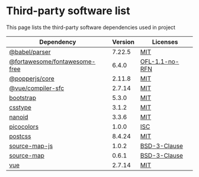 # Third-party software list

This page lists the third-party software dependencies used in project

| Dependency                                                                                   | Version | Licenses                                                                      |
|----------------------------------------------------------------------------------------------|---------|-------------------------------------------------------------------------------|
| [@babel/parser](https://www.npmjs.com/package/@babel/parser)                                 | 7.22.5  | [MIT](http://opensource.org/licenses/mit-license.php)                         |
| [@fortawesome/fontawesome-free](https://www.npmjs.com/package/@fortawesome/fontawesome-free) | 6.4.0   | [OFL-1.1-no-RFN](http://scripts.sil.org/cms/scripts/page.php?item_id=OFL_web) |
| [@popperjs/core](https://www.npmjs.com/package/@popperjs/core)                               | 2.11.8  | [MIT](http://opensource.org/licenses/mit-license.php)                         |
| [@vue/compiler-sfc](https://www.npmjs.com/package/@vue/compiler-sfc)                         | 2.7.14  | [MIT](http://opensource.org/licenses/mit-license.php)                         |
| [bootstrap](https://www.npmjs.com/package/bootstrap)                                         | 5.3.0   | [MIT](http://opensource.org/licenses/mit-license.php)                         |
| [csstype](https://www.npmjs.com/package/csstype)                                             | 3.1.2   | [MIT](http://opensource.org/licenses/mit-license.php)                         |
| [nanoid](https://www.npmjs.com/package/nanoid)                                               | 3.3.6   | [MIT](http://opensource.org/licenses/mit-license.php)                         |
| [picocolors](https://www.npmjs.com/package/picocolors)                                       | 1.0.0   | [ISC](https://www.isc.org/licenses/)                                          |
| [postcss](https://www.npmjs.com/package/postcss)                                             | 8.4.24  | [MIT](http://opensource.org/licenses/mit-license.php)                         |
| [source-map-js](https://www.npmjs.com/package/source-map-js)                                 | 1.0.2   | [BSD-3-Clause](http://www.opensource.org/licenses/BSD-3-Clause)               |
| [source-map](https://www.npmjs.com/package/source-map)                                       | 0.6.1   | [BSD-3-Clause](http://www.opensource.org/licenses/BSD-3-Clause)               |
| [vue](https://www.npmjs.com/package/vue)                                                     | 2.7.14  | [MIT](http://opensource.org/licenses/mit-license.php)                         |